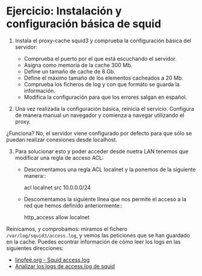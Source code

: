 # Ejercicio: Instalación y configuración básica de squid

1. Instala el proxy-cache squid3 y comprueba la configuración básica del servidor:

	* Comprueba el puerto por el que está escuchando el servidor.
	* Asigna como memoría de la cache 300 Mb.
	* Define un tamaño de cache de 8 Gb.
	* Define el máximo tamaño de los elementos cacheados a 20 Mb.
	* Comprueba los ficheros de log y con que formáto se guarda la información.
	* Modifica la configuración para que los errores salgan en español.

2. Una vez realizada la configuración básica, reinicia el servicio. Configura de manera manual un navegador y comienza a navegar utilizando el proxy.

¿Funciona? No, el servidor viene configurado por defecto para que sólo se puedan realizar conexiones desde localhost.

3. Para solucionar esto y poder acceder desde nuetra LAN tenemos que modificar una regla de acceso ACL:

	* Descomentamos una regla ACL localnet y la ponemos de la siguiente manera::

    	acl localnet src 10.0.0.0/24

	* Descomentamos la siguiente línea que nos permite el acceso a la red que hemos definido anteriormente::

		http_access allow localnet

Reinicamos, y comprobamos: miramos el fichero ``/var/log/squid3/access.log``, y vemos las peticiones que se han guardado en la cache.
Puedes econtrar información de cómo leer los logs en las siguientes direcciones:

* [linofee.org - Squid access.log](http://www.linofee.org/~jel/proxy/Squid/accesslog.shtml)
* [Analizar los logs de access.log de squid ](https://enavas.blogspot.com.es/2009/10/analizar-los-logs-de-accesslog-de-squid.html)
